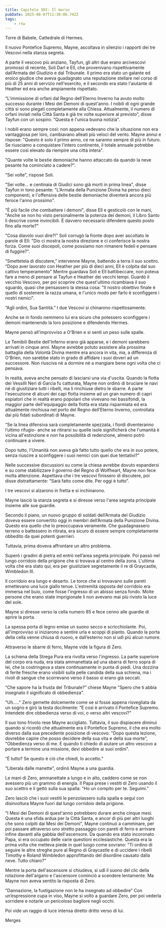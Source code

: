```yaml
---
title: Capitolo 383: Il morso
pubDate: 2025-08-07T11:30:06.742Z
tags:
    - rtw
---
```











Torre di Babele, Cattedrale di Hermes.


Il nuovo Pontefice Supremo, Mayne, ascoltava in silenzio i rapporti dei tre Vescovi nella stanza segreta.


A parte il vescovo più anziano, Tayfun, gli altri due erano arcivescovi promossi di recente, Soli Darl e Ell, che provenivano rispettivamente dall’Armata del Giudizio e dal Tribunale. Il primo era stato un galante ed eroico giudice che aveva guadagnato una reputazione stellare nel corso di più di 25 anni di servizio nell'esercito, e il secondo era stato l'aiutante di Heather ed era anche ampiamente rispettato.


"L'immissione di orfani dal Regno dell’Eterno Inverno ha avuto molto successo durante i Mesi dei Demoni di quest'anno. I nobili di ogni grande città si sono piegati completamente alla Chiesa. Attualmente, il numero di orfani inviati nella Città Santa è già tre volte superiore al previsto", disse Tayfun con un sospiro: "Questa è l'unica buona notizia".


I nobili erano sempre così: non appena vedevano che la situazione non era vantaggiosa per loro, cambiavano alleati più veloci del vento. Mayne annuì e rispose: "Questo è solo il primo anno, ce ne saranno sempre di più in futuro. Se riusciamo a conquistare l'intero continente, il totale annuale potrebbe essere così elevato da riempire una città intera".


"Quante volte le bestie demoniache hanno attaccato da quando la neve pesante ha cominciato a cadere?”.


"Sei volte", rispose Soli.


"Sei volte… e centinaia di Giudici sono già morti in prima linea", disse Tayfun in tono pesante: "L'Armata della Punizione Divina ha perso dieci componenti, e l'offensiva delle bestie demoniache diventerà ancora più feroce l'anno prossimo".


"È più facile che combattere i demoni", disse Ell e gesticolò con le mani, "Anche se non ho visto personalmente la potenza dei demoni, il Libro Santo li descrive come invincibili. È davvero necessario difendere questo posto fino alla morte?"


"Cosa diavolo vuoi dire?!" Soli corrugò la fronte dopo aver ascoltato le parole di Ell: "Dio ci mostra la nostra direzione e ci conferisce la nostra forza. Come suoi discepoli, come possiamo non rimanere fedeli e pensare di fuggire?".


“Smettetela di discutere,” intervenne Mayne, battendo a terra il suo scettro. “Dopo aver lavorato con Heather per più di dieci anni, Ell è colpita dal suo cattivo temperamento" Mentre guardava Soli e Ell battibeccare, non poteva fare a meno di pensare ai Tayfun e Heather dei vecchi tempi. Guardò il vecchio Vescovo, per poi scoprire che quest'ultimo ricambiava il suo sguardo, quasi che pensassero la stessa cosa: "Il nostro obiettivo finale è quello di sostenere la razza umana, e l'unico modo per farlo è sconfiggere i nostri nemici".


“Agli ordini, Sua Santità.” I due Vescovi si chinarono rispettosamente.


Anche se in fondo nemmeno lui era sicuro che potessero sconfiggere i demoni mantenendo la loro posizione e difendendo Hermes.


Mayne pensò all’improvviso a O'Brien e si sentì un peso sulle spalle.


Le Temibili Bestie dell'Inferno erano già apparse, e i demoni sarebbero arrivati in cinque anni. Mayne avrebbe potuto assistere alla prossima battaglia della Volontà Divina mentre era ancora in vita, ma, a differenza di O'Brien, non sarebbe stato in grado di affidare i suoi doveri ad un successore. Non riusciva né a dormire né a mangiare bene ogni volta che ci pensava.


In realtà, aveva anche pensato di lasciarsi una via d'uscita. Quando la flotta dei Vessilli Neri di Garcia fu catturata, Mayne non ordinò di bruciare le navi né di giustiziare tutti i ribelli, ma li rinchiuse dietro le sbarre. A parte l'esecuzione di alcuni dei capi flotta insieme ad un gran numero di capri espiatori che in realtà erano popolani che vivevano nei bassifondi, la maggior parte dell'equipaggio della flotta era stata risparmiata ed era attualmente rinchiusa nel porto del Regno dell’Eterno Inverno, controllata dai più fidati subordinati di Mayne.


“Se la linea difensiva sarà completamente spezzata, i fiordi diventeranno l’ultimo rifugio- anche se ritirarsi su quelle isole significherà che l'umanità è vicina all'estinzione e non ha possibilità di redenzione, almeno potrò continuare a vivere.


Dopo tutto, l'Umanità non aveva già fatto tutto quello che era in suo potere, senza riuscire a sconfiggere i suoi nemici con quei due tentativi?”


Nelle successive discussioni su come la chiesa avrebbe dovuto espandersi e su come stabilizzare il governo del Regno di Wolfheart, Mayne non fece molta attenzione. Aspettava che i tre vescovi finissero di discutere, poi disse distrattamente: “Sarà fatto come dite. Per oggi è tutto”.


I tre vescovi si alzarono in fretta e si inchinarono.


Mayne lasciò la stanza segreta e si diresse verso l'area segreta principale insieme alle sue guardie.


Secondo il piano, un nuovo gruppo di soldati dell’Armata del Giudizio doveva essere convertito oggi in membri dell’Armata della Punizione Divina. Questo era quello che lo preoccupava veramente. Che guadagnassero terreno o battessero in ritirata, era sicuro di essere sempre completamente obbedito da quei potenti guerrieri.


Tuttavia, prima doveva affrontare un altro problema.


Superò i gradini di pietra ed entrò nell’area segreta principale. Poi passò nel lungo corridoio della prigione che si trovava al centro della zona. L'ultima volta che era stato qui, era per giustiziare segretamente il re di Graycastle, Wimbledon III.


Il corridoio era lungo e deserto. Le torce che si trovavano sulle pareti emettevano una luce giallo tenue. L'estremità opposta del corridoio era immersa nel buio, come fosse l'ingresso di un abisso senza fondo. Molte persone che erano state imprigionate lì non avevano mai più rivisto la luce del sole.


Mayne si diresse verso la cella numero 85 e fece cenno alle guardie di aprire la porta.


La spessa porta di legno emise un suono secco e scricchiolante. Poi, all'improvviso si iniziarono a sentire urla e scoppi di pianto. Quando la porta della cella venne chiusa di nuovo, e dall’esterno non si udì più alcun rumore.


Attraverso le sbarre di ferro, Mayne vide la figura di Zero.


La schiena della Strega Pura era rivolta verso l'ingresso. La parte superiore del corpo era nuda, era stata ammanettata ad una sbarra di ferro sopra di lei, che la costringeva a stare continuamente in punta di piedi. Una dozzina di ferite fresche erano visibili sulla pelle candida della sua schiena, ma i rivoli di sangue che scorrevano verso il basso si erano già seccati.


“Che sapore ha la frusta del Tribunale?” chiese Mayne "Spero che ti abbia insegnato il significato di obbedienza".


"Uh....." Zero gemette dolcemente come se si fosse appena risvegliata da un sogno e girò la testa docilmente: “E così è arrivato il Pontefice Supremo. Intendete dire obbedienza verso di voi, o verso altri vescovi?"


Il suo tono frivolo rese Mayne accigliato. Tuttavia, il suo dispiacere diminuì quando si ricordò che attualmente era il Pontefice Supremo, il che era molto diverso dalla sua precedente posizione di vescovo: "Dopo questa lezione, dovrebbe capire che posso decidere della sua vita e della sua morte", "Obbedienza verso di me. E quando ti chiedo di aiutare un altro vescovo a portare a termine una missione, devi obbedire ai suoi ordini".


“È tutto? Se questo è ciò che chiedi, lo accetto."


“Liberala dalle manette", ordinò Mayne a una guardia.


Le mani di Zero, ammanettate a lungo e in alto, caddero come se non avessero più un grammo di energia. Il Papa prese i vestiti di Zero usando il suo scettro e li gettò sulla sua spalla: "Ho un compito per te. Seguimi."


Zero lasciò che i suoi vestiti le penzolassero sulla spalla e seguì con disinvoltura Mayne fuori dal lungo corridoio della prigione.


"I Mesi dei Demoni di quest'anno potrebbero durare anche cinque mesi. Questa è una sfida ardua per la Città Santa, e ancor di più per altri luoghi che sono colpiti dai Mesi dei Demoni", Mayne continuò a camminare, per poi passare attraverso uno stretto passaggio con pareti di ferro e arrivare infine davanti alla gabbia dell'ascensore. Da quando era stato incoronato Papa, si era occupato delle varie questioni ecclesiastiche. Questa era la prima volta che metteva piede in quel luogo come sovrano: "Ti ordino di seguire le altre streghe pure al Regno di Graycastle e di uccidere i ribelli Timothy e Roland Wimbledon approfittando del disordine causato dalla neve. Tutto chiaro?"


Mentre la porta dell'ascensore si chiudeva, si udì il suono del clic della rotazione dell'argano e l'ascensore cominciò a scendere lentamente. Ma Mayne non aveva sentito la risposta di Zero.


"Dannazione, la fustigazione non le ha insegnato ad obbedire” Con un’espressione cupa in viso, Mayne si voltò a guardare Zero, per poi vederla sorridere e notarle un pericoloso bagliore negli occhi.


Poi vide un raggio di luce intensa diretto dritto verso di lui.










Merges
                                


                                



